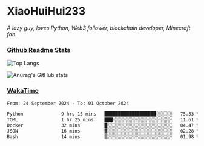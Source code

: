 # XiaoHuiHui233

*A lazy guy, loves Python, Web3 follower, blockchain developer, Minecraft fan.*

### [Github Readme Stats](https://github.com/anuraghazra/github-readme-stats)

![Top Langs](https://github-readme-stats.vercel.app/api/top-langs/?username=XiaoHuiHui233&layout=compact&theme=github_dark)

![Anurag's GitHub stats](https://github-readme-stats.vercel.app/api?username=XiaoHuiHui233&show_icons=true&theme=github_dark)

### [WakaTime](https://wakatime.com)

<!--START_SECTION:waka-->

```txt
From: 24 September 2024 - To: 01 October 2024

Python              9 hrs 15 mins   ███████████████████░░░░░░   75.53 %
TOML                1 hr 25 mins    ███░░░░░░░░░░░░░░░░░░░░░░   11.61 %
Docker              32 mins         █░░░░░░░░░░░░░░░░░░░░░░░░   04.47 %
JSON                16 mins         ▓░░░░░░░░░░░░░░░░░░░░░░░░   02.28 %
Bash                14 mins         ▒░░░░░░░░░░░░░░░░░░░░░░░░   01.98 %
```

<!--END_SECTION:waka-->
